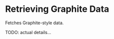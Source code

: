 Retrieving Graphite Data
========================

Fetches Graphite-style data.

TODO: actual details...
